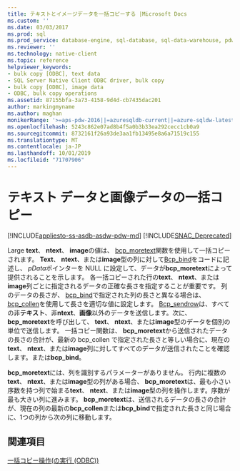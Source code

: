 ```yaml
---
title: テキストとイメージデータを一括コピーする |Microsoft Docs
ms.custom: ''
ms.date: 03/03/2017
ms.prod: sql
ms.prod_service: database-engine, sql-database, sql-data-warehouse, pdw
ms.reviewer: ''
ms.technology: native-client
ms.topic: reference
helpviewer_keywords:
- bulk copy [ODBC], text data
- SQL Server Native Client ODBC driver, bulk copy
- bulk copy [ODBC], image data
- ODBC, bulk copy operations
ms.assetid: 87155bfa-3a73-4158-9d4d-cb7435dac201
author: markingmyname
ms.author: maghan
monikerRange: '>=aps-pdw-2016||=azuresqldb-current||=azure-sqldw-latest||>=sql-server-2016||=sqlallproducts-allversions||>=sql-server-linux-2017||=azuresqldb-mi-current'
ms.openlocfilehash: 5243c862e07ad8b4f5a0b3b33ea292cecc1cb0a9
ms.sourcegitcommit: 8732161f26a93de3aa1fb13495e8a6a71519c155
ms.translationtype: MT
ms.contentlocale: ja-JP
ms.lasthandoff: 10/01/2019
ms.locfileid: "71707906"
---
```

# <a name="bulk-copying-text-and-image-data"></a>テキスト データと画像データの一括コピー
[!INCLUDE[appliesto-ss-asdb-asdw-pdw-md](../../includes/appliesto-ss-asdb-asdw-pdw-md.md)]
[!INCLUDE[SNAC_Deprecated](../../includes/snac-deprecated.md)]

  Large **text**、 **ntext**、 **image**の値は、 [bcp_moretext](../../relational-databases/native-client-odbc-extensions-bulk-copy-functions/bcp-moretext.md)関数を使用して一括コピーされます。 **Text**、 **ntext**、または**image**型の列に対して[Bcp_bind](../../relational-databases/native-client-odbc-extensions-bulk-copy-functions/bcp-bind.md)をコードに記述し、 *pData*ポインターを NULL に設定して、データが**bcp_moretext**によって提供されることを示します。 各一括コピーされた行の**text**、 **ntext**、または**image**列ごとに指定されるデータの正確な長さを指定することが重要です。 列のデータの長さが、 [bcp_bind](../../relational-databases/native-client-odbc-extensions-bulk-copy-functions/bcp-bind.md)で指定された列の長さと異なる場合は、 [bcp_collen](../../relational-databases/native-client-odbc-extensions-bulk-copy-functions/bcp-collen.md)を使用して長さを適切な値に設定します。 [Bcp_sendrow](../../relational-databases/native-client-odbc-extensions-bulk-copy-functions/bcp-sendrow.md)は、すべての非**テキスト**、非**ntext**、**画像**以外のデータを送信します。次に、 **bcp_moretext**を呼び出して、 **text**、 **ntext**、または**image**型のデータを個別の単位で送信します。 一括コピー関数は、 **bcp_moretext**から送信されたデータの長さの合計が、最新の bcp_collen で指定された長さと等しい場合に、現在の**text**、 **ntext**、または**image**列に対してすべてのデータが送信されたことを確認します。または**bcp_bind**。  
  
 **bcp_moretext**には、列を識別するパラメーターがありません。 行内に複数の**text**、 **ntext**、または**image**型の列がある場合、 **bcp_moretext**は、最も小さい序数を持つ列で始まる**text**、 **ntext**、または**image**型の列を操作します。序数が最も大きい列に進みます。 **bcp_moretext**は、送信されるデータの長さの合計が、現在の列の最新の**bcp_collen**または**bcp_bind**で指定された長さと同じ場合に、1つの列から次の列に移動します。  
  
## <a name="see-also"></a>関連項目  
 [一括コピー操作&#40;の実行 (ODBC)&#41;](../../relational-databases/native-client-odbc-bulk-copy-operations/performing-bulk-copy-operations-odbc.md)  
  
  

